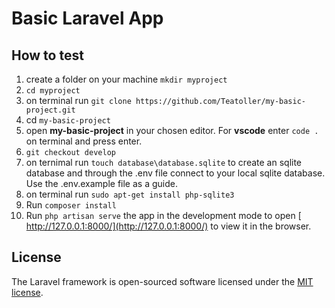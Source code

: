 # Basic Laravel App

## How to test

1. create a folder on your machine `mkdir myproject`
2. `cd myproject`
3. on terminal run `git clone https://github.com/Teatoller/my-basic-project.git`
4. cd `my-basic-project`
5. open **my-basic-project** in your chosen editor. For **vscode** enter `code .` on terminal and press enter.
6. `git checkout develop`
7. on ternimal run `touch database\database.sqlite` to create an sqlite database and through the .env file connect to your local sqlite database. Use the .env.example file as a guide.
8. on terminal run `sudo apt-get install php-sqlite3`
9. Run `composer install`
10. Run `php artisan serve` the app in the development mode to open [ http://127.0.0.1:8000/](http://127.0.0.1:8000/) to view it in the browser.

## License

The Laravel framework is open-sourced software licensed under the [MIT license](https://opensource.org/licenses/MIT).

